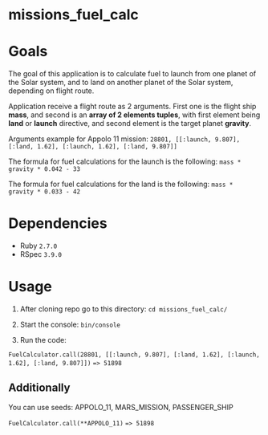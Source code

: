 # missions_fuel_calc

# Goals

The goal of this application is to calculate fuel to launch from one planet of the Solar system, and to land on another planet of the Solar system, depending on flight route.

Application receive a flight route as 2 arguments. First one is the flight ship **mass**, and second is an **array of 2 elements tuples**, with first element being **land** or **launch** directive, and second element is the target planet **gravity**.

Arguments example for Appolo 11 mission: ```28801, [[:launch, 9.807], [:land, 1.62], [:launch, 1.62], [:land, 9.807]]```

The formula for fuel calculations for the launch is the following:
`mass * gravity * 0.042 - 33`

The formula for fuel calculations for the land is the following:
`mass * gravity * 0.033 - 42`

# Dependencies

- Ruby `2.7.0`
- RSpec `3.9.0`

# Usage

1. After cloning repo go to this directory:
`cd missions_fuel_calc/`

2. Start the console:
`bin/console`

3. Run the code:

`FuelCalculator.call(28801, [[:launch, 9.807], [:land, 1.62], [:launch, 1.62], [:land, 9.807]])`
`=> 51898`

## Additionally
You can use seeds: APPOLO_11, MARS_MISSION, PASSENGER_SHIP

`FuelCalculator.call(**APPOLO_11)`
`=> 51898`
